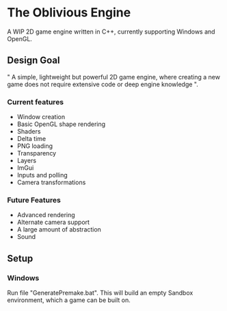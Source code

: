 # The Oblivious Engine

A WIP 2D game engine written in C++, currently supporting Windows and OpenGL.

## Design Goal

" A simple, lightweight but powerful 2D game engine, where creating a new game does not require extensive code or deep engine knowledge ".

### Current features

- Window creation
- Basic OpenGL shape rendering
- Shaders
- Delta time
- PNG loading
- Transparency
- Layers
- ImGui
- Inputs and polling
- Camera transformations

### Future Features

- Advanced rendering
- Alternate camera support
- A large amount of abstraction
- Sound

## Setup

### Windows

Run file "GeneratePremake.bat". This will build an empty Sandbox environment, which a game can be built on.
